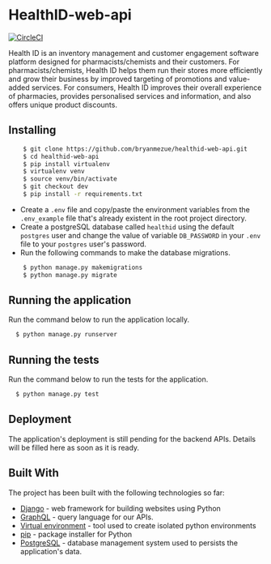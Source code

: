 # HealthID-web-api

[![CircleCI](https://circleci.com/gh/bryanmezue/healthid-web-api/tree/dev.svg?style=svg&circle-token=fb99579bc192c2279835e181c7d81737f1d648a7)](https://circleci.com/gh/bryanmezue/healthid-web-api/tree/dev)

Health ID is an inventory management and customer engagement software platform designed for pharmacists/chemists and their customers. For pharmacists/chemists, Health ID helps them run their stores more efficiently and grow their business by improved targeting of promotions and value-added services. For consumers, Health ID improves their overall experience of pharmacies, provides personalised services and information, and also offers unique product discounts.

## Installing

```sh
    $ git clone https://github.com/bryanmezue/healthid-web-api.git
    $ cd healthid-web-api
    $ pip install virtualenv
    $ virtualenv venv
    $ source venv/bin/activate
    $ git checkout dev
    $ pip install -r requirements.txt
```

* Create a `.env` file and copy/paste the environment variables from the `.env_example` file that's already existent in the root project directory.
* Create a postgreSQL database called `healthid` using the default `postgres` user and change the value of variable `DB_PASSWORD` in your `.env` file to your `postgres` user's password.
* Run the following commands to make the database migrations.

```sh
    $ python manage.py makemigrations
    $ python manage.py migrate
```

## Running the application

Run the command below to run the application locally.
```sh
  $ python manage.py runserver
  ```


## Running the tests

Run the command below to run the tests for the application.
```sh
  $ python manage.py test
  ```

## Deployment

The application's deployment is still pending for the backend APIs. Details will be filled here as soon as it is ready.

## Built With

The project has been built with the following technologies so far:

* [Django](https://www.djangoproject.com/) - web framework for building websites using Python
* [GraphQL](https://graphql.org/) - query language for our APIs.
* [Virtual environment](https://virtualenv.pypa.io/en/stable/) - tool used to create isolated python environments
* [pip](https://pip.pypa.io/en/stable/) - package installer for Python
* [PostgreSQL](https://www.postgresql.org/) - database management system used to persists the application's data.